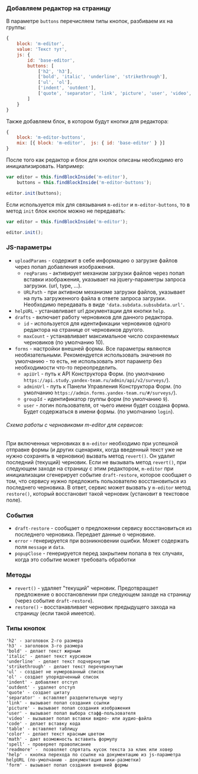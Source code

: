 ### Добавляем редактор на страницу

В параметре `buttons` перечисляем типы кнопок, разбиваем их на группы:
```js
{
    block: 'm-editor',
    value: 'Текст тут',
    js: {
        id: 'base-editor',
        buttons: [
            ['h2', 'h3'],
            ['bold', 'italic', 'underline', 'strikethrough'],
            ['ul', 'ol'],
            ['indent', 'outdent'],
            ['quote', 'separator', 'link', 'picture', 'user', 'video', 'code', 'table', 'color', 'form']
        ]
    }
}
```

Также добавляем блок, в котором будут кнопки для редактора:
```js
{
    block: 'm-editor-buttons',
    mix: [{ block: 'm-editor',  js: { id: 'base-editor' } }]
}
```

После того как редактор и блок для кнопок описаны необходимо его инициализировать. Например:
```javascript
var editor = this.findBlockInside('m-editor'),
    buttons = this.findBlockInside('m-editor-buttons');

editor.init(buttons);
```

Если используется mix для связывания `m-editor` и `m-editor-buttons`, то в метод `init` блок кнопок можно не передавать:

```javascript
var editor = this.findBlockInside('m-editor');

editor.init();
```

### JS-параметры

- `uploadParams` - содержит в себе информацию о загрузке файлов через попап добавления изображения.
  - `reqParams` - активирует механизм загрузки файлов через попап вставки изображения, указывает на jquery-параметры запроса загрузки. (url, type, ...).
  - `URLPath` - при активном механизме загрузки файлов, указывает на путь загруженного файла в ответе запроса загрузки. Необходимо передавать в виде `'data.subdata.subsubdata.url'`.
- `helpURL` - устанавливает url документации для кнопки `help`.
- `drafts` - включает работу черновиков для данного редактора.
  - `id` - используется для идентификации черновиков одного редактора на странице от черновиков другого.
  - `maxCount` - устанавливает максимальное число сохраняемых черновиков (по умолчанию 10).
- `forms` - настройки внешней формы. Все параметры являются необязательными. Рекомендуется использовать значения по умолчанию - то есть, не использовать этот параметр без необходимости что-то переопределить.
  - `apiUrl` - путь к API Конструктора Форм. (по умолчанию `https://api.study.yandex-team.ru/admin/api/v2/surveys/`).
  - `adminUrl` - путь к Панели Управления Конструктора Форм. (по умолчанию `https://admin.forms.yandex-team.ru/#/surveys/`).
  - `groupId` - идентификатор группы форм (по умолчанию `9`).
  - `user` - логин пользователя, от чьего имени будет создана форма. Будет содержаться в имени формы. (по умолчанию `login`).

###### Схема работы с черновиками m-editor для сервисов:
При включенных черновиках в `m-editor` необходимо при успешной отправке формы (и других сценариях, когда введенный текст уже не нужно сохранять в черновики) вызвать метод `revert()`. Он удалит последний (текущий)  черновик.
Если не вызывать метод `revert()`, при следующем заходе на страницу с этим редактором, `m-editor` при инициализации сгенерирует событие `draft-restore`, которое сообщает о том, что сервису нужно предложить пользователю восстановиться из последнего черновика.
В ответ, сервис может вызвать у `m-editor` метод `restore()`, который восстановит такой черновик (установит в текстовое поле).

### События

- `draft-restore` - сообщает о предложении сервису восстановиться из последнего черновика. Передает данные о черновике.
- `error` - генерируется при возникновении ошибки. Может содержать поля `message` и `data`.
- `popupClose` - генерируется перед закрытием попапа в тех случаях, когда это событие может требовать обработки

### Методы

 - `revert()` - удаляет "текущий" черновик. Предотвращает предложение о восстановлении при следующем заходе на страницу (через событие `draft-restore`).
 - `restore()` - восстанавливает черновик предыдущего захода на страницу (если такой имеется).

### Типы кнопок

```
'h2' - заголовок 2-го размера
'h3' - заголовок 3-го размера
'bold' - делает текст жирным
'italic' - делает текст курсивом
'underline' - делает текст подчеркнутым
'strikethrough' - делает текст перечеркнутым
'ul' - создает не нумерованный список
'ol' - создает упорядоченный список
'indent' - добавляет отступ
'outdent' - удаляет отступ
'quote' - создает цитату
'separator' - вставляет разделительную черту
'link' - вызывает попап создания ссылки
'picture' - вызывает попап создания изображения
'user' - вызывает попап выбора стафф-пользователя
'video' - вызывает попап вставки видео- или аудио-файла
'code' - делает вставку кода
'table' - вставляет таблицу
'color' - делает текст красным цветом
'math' - дает возможность вставить формулу
'spell' - проверяет правописание
'readmore' -  позволяет спрятать кусок текста за клик или ховер
'help' - кнопка перехода по ссылке на документацию из js-параметра helpURL (по-умолчанию - документация вики-разметки)
'form' - вызывает попап создания внешней формы
```
